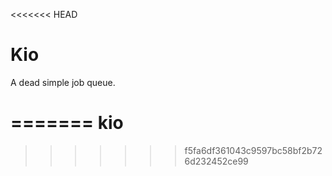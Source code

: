 <<<<<<< HEAD
# Kio #
A dead simple job queue.

=======
kio
===
>>>>>>> f5fa6df361043c9597bc58bf2b726d232452ce99

